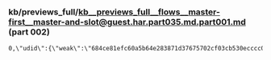 ### kb/previews_full/kb__previews_full__flows__master-first__master-and-slot@guest.har.part035.md.part001.md (part 002)

```md
0,\"udid\":{\"weak\":\"684ce81efc60a5b64e283871d37675702cf03cb530ecccc006947bd25bdf04ee\",\"stron
```

```

